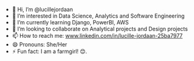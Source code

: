 - 👋 Hi, I’m @lucillejordaan
- 👀 I’m interested in Data Science, Analytics and Software Engineering
- 🌱 I’m currently learning Django, PowerBI, AWS
- 💞️ I’m looking to collaborate on Analytical projects and Design projects
- 📫 How to reach me: www.linkedin.com/in/lucille-jordaan-25ba7977
- 😄 Pronouns: She/Her
- ⚡ Fun fact: I am a farmgirl! 😊.

<!---
lucillejordaan/lucillejordaan is a ✨ special ✨ repository because its `README.md` (this file) appears on your GitHub profile.
You can click the Preview link to take a look at your changes.
--->
